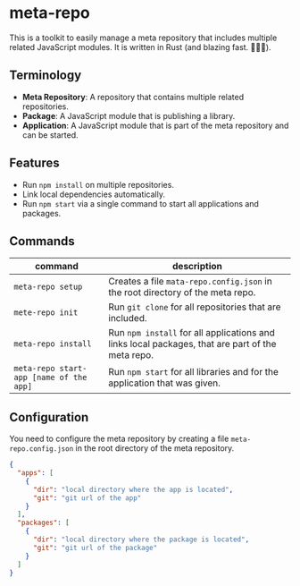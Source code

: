 # meta-repo

This is a toolkit to easily manage a meta repository that includes multiple related JavaScript modules. It is written in Rust (and blazing
fast. 🚀🚀🚀).

## Terminology

- **Meta Repository**: A repository that contains multiple related repositories.
- **Package**: A JavaScript module that is publishing a library.
- **Application**: A JavaScript module that is part of the meta repository and can be started.

## Features

- Run `npm install` on multiple repositories.
- Link local dependencies automatically.
- Run `npm start` via a single command to start all applications and packages.

## Commands

| command                                 | description                                                                                      |
|-----------------------------------------|--------------------------------------------------------------------------------------------------|
| `meta-repo setup`                       | Creates a file `mata-repo.config.json` in the root directory of the meta repo.                   |
| `mete-repo init`                        | Run `git clone` for all repositories that are included.                                          |
| `meta-repo install`                     | Run `npm install` for all applications and links local packages, that are part of the meta repo. |
| `meta-repo start-app [name of the app]` | Run `npm start` for all libraries and for the application that was given.                        |

## Configuration

You need to configure the meta repository by creating a file `meta-repo.config.json` in the root directory of the meta repository.

```json
{
  "apps": [
    {
      "dir": "local directory where the app is located",
      "git": "git url of the app"
    }
  ],
  "packages": [
    {
      "dir": "local directory where the package is located",
      "git": "git url of the package"
    }
  ]
}
```